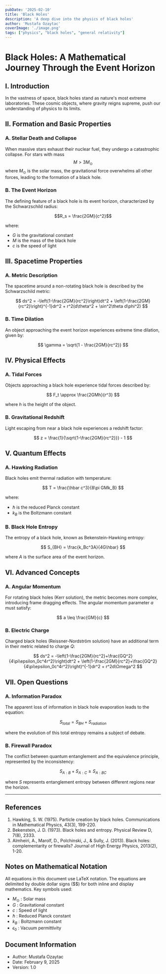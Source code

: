 ```yaml
---
pubDate: '2025-02-10'
title: 'Black Holes'
description: 'A deep dive into the physics of black holes'
author: 'Mustafa Ozaytac'
coverImage: './image.png'
tags: ["physics", "black holes", "general relativity"]
---
```


# Black Holes: A Mathematical Journey Through the Event Horizon

## I. Introduction

In the vastness of space, black holes stand as nature's most extreme laboratories. These cosmic objects, where gravity reigns supreme, push our understanding of physics to its limits.

## II. Formation and Basic Properties

### A. Stellar Death and Collapse
When massive stars exhaust their nuclear fuel, they undergo a catastrophic collapse. For stars with mass $$M > 3M_{\odot}$$ where $M_{\odot}$ is the solar mass, the gravitational force overwhelms all other forces, leading to the formation of a black hole.

### B. The Event Horizon
The defining feature of a black hole is its event horizon, characterized by the Schwarzschild radius:

$$R_s = \frac{2GM}{c^2}$$

where:
- $G$ is the gravitational constant
- $M$ is the mass of the black hole
- $c$ is the speed of light

## III. Spacetime Properties

### A. Metric Description
The spacetime around a non-rotating black hole is described by the Schwarzschild metric:

$$
ds^2 = -\left(1-\frac{2GM}{rc^2}\right)dt^2 + \left(1-\frac{2GM}{rc^2}\right)^{-1}dr^2 + r^2(d\theta^2 + \sin^2\theta d\phi^2)
$$

### B. Time Dilation
An object approaching the event horizon experiences extreme time dilation, given by:

$$
\gamma = \sqrt{1 - \frac{2GM}{rc^2}}
$$

## IV. Physical Effects

### A. Tidal Forces
Objects approaching a black hole experience tidal forces described by:

$$
F_t \approx \frac{2GMh}{r^3}
$$

where $h$ is the height of the object.

### B. Gravitational Redshift
Light escaping from near a black hole experiences a redshift factor:

$$
z = \frac{1}{\sqrt{1-\frac{2GM}{rc^2}}} - 1
$$

## V. Quantum Effects

### A. Hawking Radiation
Black holes emit thermal radiation with temperature:

$$
T = \frac{\hbar c^3}{8\pi GMk_B}
$$

where:
- $\hbar$ is the reduced Planck constant
- $k_B$ is the Boltzmann constant

### B. Black Hole Entropy
The entropy of a black hole, known as Bekenstein-Hawking entropy:

$$
S_{BH} = \frac{k_Bc^3A}{4G\hbar}
$$

where $A$ is the surface area of the event horizon.

## VI. Advanced Concepts

### A. Angular Momentum
For rotating black holes (Kerr solution), the metric becomes more complex, introducing frame dragging effects. The angular momentum parameter $a$ must satisfy:

$$
a \leq \frac{GM}{c}
$$

### B. Electric Charge
Charged black holes (Reissner-Nordström solution) have an additional term in their metric related to charge $Q$:

$$
ds^2 = -\left(1-\frac{2GM}{rc^2}+\frac{GQ^2}{4\pi\epsilon_0c^4r^2}\right)dt^2 + \left(1-\frac{2GM}{rc^2}+\frac{GQ^2}{4\pi\epsilon_0c^4r^2}\right)^{-1}dr^2 + r^2d\Omega^2
$$

## VII. Open Questions

### A. Information Paradox
The apparent loss of information in black hole evaporation leads to the equation:

$$
S_{total} = S_{BH} + S_{radiation}
$$

where the evolution of this total entropy remains a subject of debate.

### B. Firewall Paradox
The conflict between quantum entanglement and the equivalence principle, represented by the inconsistency:

$$
S_{A:B} + S_{A:C} \geq S_{A:BC}
$$

where $S$ represents entanglement entropy between different regions near the horizon.

---

## References

1. Hawking, S. W. (1975). Particle creation by black holes. Communications in Mathematical Physics, 43(3), 199-220.
2. Bekenstein, J. D. (1973). Black holes and entropy. Physical Review D, 7(8), 2333.
3. Almheiri, A., Marolf, D., Polchinski, J., & Sully, J. (2013). Black holes: complementarity or firewalls? Journal of High Energy Physics, 2013(2), 1-20.

## Notes on Mathematical Notation

All equations in this document use LaTeX notation. The equations are delimited by double dollar signs ($$) for both inline and display mathematics. Key symbols used:

- $M_{\odot}$ : Solar mass
- $G$ : Gravitational constant
- $c$ : Speed of light
- $\hbar$ : Reduced Planck constant
- $k_B$ : Boltzmann constant
- $\epsilon_0$ : Vacuum permittivity

## Document Information

- Author: Mustafa Ozaytac
- Date: February 9, 2025
- Version: 1.0